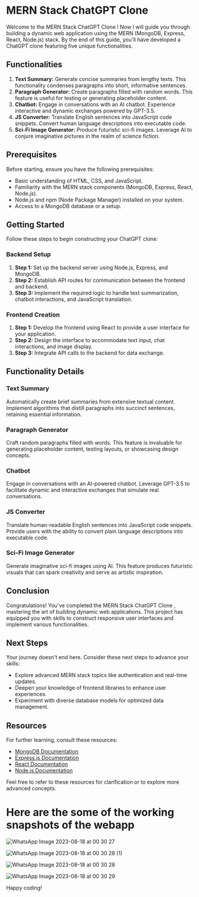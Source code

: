 # MERN Stack ChatGPT Clone 

Welcome to the MERN Stack ChatGPT Clone ! Now I will guide you through building a dynamic web application using the MERN (MongoDB, Express, React, Node.js) stack. By the end of this guide, you'll have developed a ChatGPT clone featuring five unique functionalities.

## Functionalities

1. **Text Summary:** Generate concise summaries from lengthy texts. This functionality condenses paragraphs into short, informative sentences.
2. **Paragraph Generator:** Create paragraphs filled with random words. This feature is useful for testing or generating placeholder content.
3. **Chatbot:** Engage in conversations with an AI chatbot. Experience interactive and dynamic exchanges powered by GPT-3.5.
4. **JS Converter:** Translate English sentences into JavaScript code snippets. Convert human language descriptions into executable code.
5. **Sci-Fi Image Generator:** Produce futuristic sci-fi images. Leverage AI to conjure imaginative pictures in the realm of science fiction.

## Prerequisites

Before starting, ensure you have the following prerequisites:

- Basic understanding of HTML, CSS, and JavaScript.
- Familiarity with the MERN stack components (MongoDB, Express, React, Node.js).
- Node.js and npm (Node Package Manager) installed on your system.
- Access to a MongoDB database or a setup.

## Getting Started

Follow these steps to begin constructing your ChatGPT clone:

### Backend Setup

1. **Step 1:** Set up the backend server using Node.js, Express, and MongoDB.
2. **Step 2:** Establish API routes for communication between the frontend and backend.
3. **Step 3:** Implement the required logic to handle text summarization, chatbot interactions, and JavaScript translation.

### Frontend Creation

1. **Step 1:** Develop the frontend using React to provide a user interface for your application.
2. **Step 2:** Design the interface to accommodate text input, chat interactions, and image display.
3. **Step 3:** Integrate API calls to the backend for data exchange.

## Functionality Details

### Text Summary

Automatically create brief summaries from extensive textual content. Implement algorithms that distill paragraphs into succinct sentences, retaining essential information.

### Paragraph Generator

Craft random paragraphs filled with words. This feature is invaluable for generating placeholder content, testing layouts, or showcasing design concepts.

### Chatbot

Engage in conversations with an AI-powered chatbot. Leverage GPT-3.5 to facilitate dynamic and interactive exchanges that simulate real conversations.

### JS Converter

Translate human-readable English sentences into JavaScript code snippets. Provide users with the ability to convert plain language descriptions into executable code.

### Sci-Fi Image Generator

Generate imaginative sci-fi images using AI. This feature produces futuristic visuals that can spark creativity and serve as artistic inspiration.

## Conclusion

Congratulations! You've completed the MERN Stack ChatGPT Clone , mastering the art of building dynamic web applications. This project has equipped you with skills to construct responsive user interfaces and implement various functionalities.

## Next Steps

Your journey doesn't end here. Consider these next steps to advance your skills:

- Explore advanced MERN stack topics like authentication and real-time updates.
- Deepen your knowledge of frontend libraries to enhance user experiences.
- Experiment with diverse database models for optimized data management.

## Resources

For further learning, consult these resources:

- [MongoDB Documentation](https://docs.mongodb.com/)
- [Express.js Documentation](https://expressjs.com/)
- [React Documentation](https://reactjs.org/)
- [Node.js Documentation](https://nodejs.org/en/docs/)

Feel free to refer to these resources for clarification or to explore more advanced concepts.

# Here are the some of the working snapshots of the webapp
![WhatsApp Image 2023-08-18 at 00 30 27](https://github.com/Lovecase/ChatGPT_CLONE_Project/assets/76085767/8bef6a61-fe42-4251-aa6e-d50c98a40f28)


![WhatsApp Image 2023-08-18 at 00 30 28 (1)](https://github.com/Lovecase/ChatGPT_CLONE_Project/assets/76085767/43cdde95-7d51-4e51-80d3-a84ef93985a8)

![WhatsApp Image 2023-08-18 at 00 30 28](https://github.com/Lovecase/ChatGPT_CLONE_Project/assets/76085767/124cb442-c3d0-4717-9f66-536b9d1bc953)

![WhatsApp Image 2023-08-18 at 00 30 29](https://github.com/Lovecase/ChatGPT_CLONE_Project/assets/76085767/7a9e2925-b848-4ffd-83e1-8bc7a6395b30)



 Happy coding!
